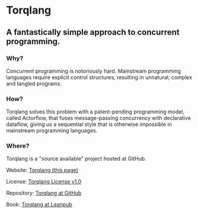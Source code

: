 # Torqlang

## A fantastically simple approach to concurrent programming.

### Why? 

Concurrent programming is notoriously hard. Mainstream programming languages require explicit control structures, resulting in unnatural, complex and tangled programs.

### How?

Torqlang solves this problem with a patent-pending programming model, called Actorflow, that fuses message-passing concurrency with declarative dataflow, giving us a sequential style that is otherwise impossible in mainstream programming languages.

### Where?

Torqlang is a "source available" project hosted at GitHub.

Website: [Torqlang (this page)](http://torqlang.github.io)

License: [Torqlang License v1.0](http://torqlang.github.io/licensing/torqlang-license-v1_0)

Repository: [Torqlang at GitHub](https://github.com/torqlang)

Book: [Torqlang at Leanpub](https://leanpub.com/torqlang)